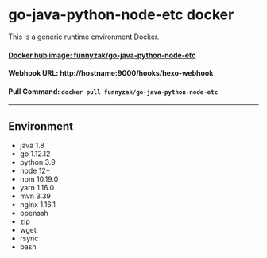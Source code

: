 # go-java-python-node-etc docker

This is a generic runtime environment Docker.

#### [Docker hub image: funnyzak/go-java-python-node-etc](https://hub.docker.com/r/funnyzak/go-java-python-node-etc)

#### Webhook URL: http://hostname:9000/hooks/hexo-webhook

#### Pull Command: `docker pull funnyzak/go-java-python-node-etc`

---

## Environment

* java 1.8
* go 1.12.12
* python 3.9
* node 12+
* npm 10.19.0
* yarn 1.16.0
* mvn 3.39
* nginx 1.16.1
* openssh
* zip
* wget
* rsync
* bash